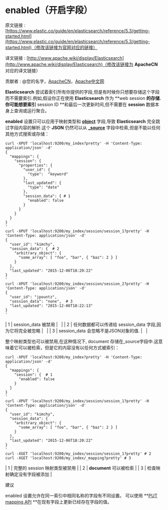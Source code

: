 # enabled（开启字段）

原文链接 : [https://www.elastic.co/guide/en/elasticsearch/reference/5.3/getting-started.html](https://www.elastic.co/guide/en/elasticsearch/reference/5.3/getting-started.html)（修改该链接为官网对应的链接）

译文链接 : [http://www.apache.wiki/display/Elasticsearch](http://www.apache.wiki/display/Elasticsearch)（修改该链接为 **ApacheCN** 对应的译文链接）

贡献者 : @您的名字，[ApacheCN](/display/~apachecn)，[Apache中文网](/display/~apachechina)

**Elasticsearch** 尝试着索引所有你提供的字段,但是有时候你只想要存储这个字段而不需要索引.例如,假设你正在使用 **Elasticsearch** 作为 **web session **的存储.你可能想要索引** session ID **和最后一次更新时间,但不需要在 **session** 数据本身上查询或运行聚合。

**enabled** 设置只可以应用于映射类型和 **[object](https://www.elastic.co/guide/en/elasticsearch/reference/5.3/object.html)** 字段,导致 **Elasticsearch** 完全跳过字段内容的解析.这个 **JSON** 仍然可以从 **[_source](https://www.elastic.co/guide/en/elasticsearch/reference/5.3/mapping-source-field.html)** 字段中检索,但是不能以任何其他方式搜索或存储：

```
curl -XPUT 'localhost:9200/my_index?pretty' -H 'Content-Type: application/json' -d'
{
  "mappings": {
    "session": {
      "properties": {
        "user_id": {
          "type":  "keyword"
        },
        "last_updated": {
          "type": "date"
        },
        "session_data": { # 1
          "enabled": false
        }
      }
    }
  }
}
'
curl -XPUT 'localhost:9200/my_index/session/session_1?pretty' -H 'Content-Type: application/json' -d'
{
  "user_id": "kimchy",
  "session_data": {  # 2
    "arbitrary_object": {
      "some_array": [ "foo", "bar", { "baz": 2 } ]
    }
  },
  "last_updated": "2015-12-06T18:20:22"
}
'
curl -XPUT 'localhost:9200/my_index/session/session_2?pretty' -H 'Content-Type: application/json' -d'
{
  "user_id": "jpountz",
  "session_data": "none",  # 3
  "last_updated": "2015-12-06T18:22:13"
}
'
```

| 1 | session_data 被禁用 |   |
| 2 | 任何数据都可以传递给 session_data 字段,因为它将完全被忽略 |   |
| 3 | session_data 会忽略不是JSON对象的值. |   |

整个映射类型也可以被禁用,在这种情况下, document 存储在_source字段中.这意味着它可以被检索，但是它的内容没有以任何方式被索引：

```
curl -XPUT 'localhost:9200/my_index?pretty' -H 'Content-Type: application/json' -d'
{
  "mappings": {
    "session": {  # 1
      "enabled": false
    }
  }
}
'
curl -XPUT 'localhost:9200/my_index/session/session_1?pretty' -H 'Content-Type: application/json' -d'
{
  "user_id": "kimchy",
  "session_data": {
    "arbitrary_object": {
      "some_array": [ "foo", "bar", { "baz": 2 } ]
    }
  },
  "last_updated": "2015-12-06T18:20:22"
}
'
curl -XGET 'localhost:9200/my_index/session/session_1?pretty' # 2
curl -XGET 'localhost:9200/my_index/_mapping?pretty' # 3
```

| 1 | 完整的 session 映射类型被禁用 |
| 2 | **document** 可以被检索 |
| 3 | 检查映射确定没有字段被添加 |

建议

enabled 设置允许在同一索引中相同名称的字段有不同设置。 可以使用 **[PUT mapping API](https://www.elastic.co/guide/en/elasticsearch/reference/5.3/indices-put-mapping.html "Put Mapping") **在现有字段上更新已经存在字段的值。